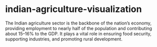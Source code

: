 # indian-agriculture-visualization
The Indian agriculture sector is the backbone of the nation’s economy, providing employment to nearly half of the population and contributing about 15–16% to the GDP. It plays a vital role in ensuring food security, supporting industries, and promoting rural development. 
